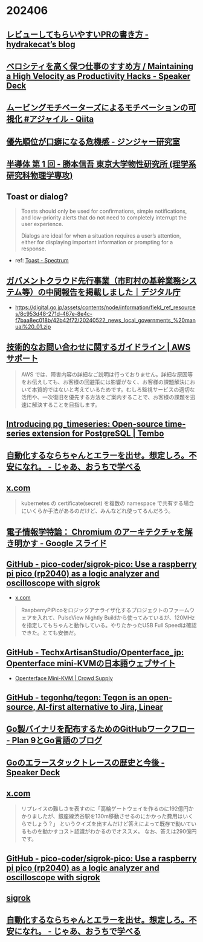 # 202406

## [レビューしてもらいやすいPRの書き方 - hydrakecat’s blog](https://hydrakecat.hatenablog.jp/entry/2018/06/30/%E3%83%AC%E3%83%93%E3%83%A5%E3%83%BC%E3%81%97%E3%81%A6%E3%82%82%E3%82%89%E3%81%84%E3%82%84%E3%81%99%E3%81%84PR%E3%81%AE%E6%9B%B8%E3%81%8D%E6%96%B9)

## [ベロシティを高く保つ仕事のすすめ方 / Maintaining a High Velocity as Productivity Hacks - Speaker Deck](https://speakerdeck.com/iwashi86/maintaining-a-high-velocity-approach)

## [ムービングモチベーターズによるモチベーションの可視化 #アジャイル - Qiita](https://qiita.com/radiocat/items/5639ae676ce3b52b3a3f)

## [優先順位が口癖になる危機感 - ジンジャー研究室](https://jinjor-labo.hatenablog.com/entry/2024/05/27/031343)

## [半導体 第 1 回 - 勝本信吾 東京大学物性研究所 (理学系研究科物理学専攻)](https://note-collection.issp.u-tokyo.ac.jp/katsumoto/semicon2021/note1-14_jp.pdf)

## Toast or dialog?
> Toasts should only be used for confirmations, simple notifications, and low-priority alerts that do not need to completely interrupt the user experience.
>
> Dialogs are ideal for when a situation requires a user’s attention, either for displaying important information or prompting for a response.
- ref: [Toast - Spectrum](https://spectrum.adobe.com/page/toast/)

## [ガバメントクラウド先行事業（市町村の基幹業務システム等）の中間報告を掲載しました｜デジタル庁](https://www.digital.go.jp/news/ZYzU5DYY/)
- https://digital.go.jp/assets/contents/node/information/field_ref_resources/8c953d48-271d-467e-8e4c-f7baa8ec018b/42b42f72/20240522_news_local_governments_%20manual%20_01.zip

## [技術的なお問い合わせに関するガイドライン | AWS サポート](https://aws.amazon.com/jp/premiumsupport/tech-support-guidelines/)
> AWS では、障害内容の詳細なご説明は行っておりません。詳細な原因等をお伝えしても、お客様の回避策には影響がなく、お客様の課題解決において本質的ではないと考えているためです。むしろ監視サービスの適切な活用や、一次復旧を優先する方法をご案内することで、お客様の課題を迅速に解決することを目指します。

## [Introducing pg_timeseries: Open-source time-series extension for PostgreSQL | Tembo](https://tembo.io/blog/pg-timeseries)

## [自動化するならちゃんとエラーを出せ。想定しろ。不安になれ。 - じゃあ、おうちで学べる](https://syu-m-5151.hatenablog.com/entry/2024/05/11/115518)

## [x.com](https://x.com/mattn_jp/status/1790197189794562078)
> kubernetes の certificate(secret) を複数の namespace で共有する場合にいくらか手法があるのだけど、みんなどれ使ってるんだろう。

## [電子情報学特論： Chromium のアーキテクチャを解き明かす - Google スライド](https://docs.google.com/presentation/d/1oQ9SKpi_hSbFKIUbu22XSk_Uue25oWtz_u41OprLT_g/edit#slide=id.g82989a6582_1_134)

## [GitHub - pico-coder/sigrok-pico: Use a raspberry pi pico (rp2040) as a logic analyzer and oscilloscope with sigrok](https://t.co/Bm0JzoNrOV)
- [x.com](https://x.com/74th/status/1789644815732441316)
> RaspberryPiPicoをロジックアナライザ化するプロジェクトのファームウェアを入れて、PulseView Nightly Buildから使ってみているが、120MHzを指定してもちゃんと動作している。やりたかったUSB Full Speedは確認できた。とても安価だ。

## [GitHub - TechxArtisanStudio/Openterface_jp: Openterface mini-KVMの日本語ウェブサイト](https://github.com/TechxArtisanStudio/Openterface_jp)
- [Openterface Mini-KVM | Crowd Supply](https://www.crowdsupply.com/techxartisan/openterface-mini-kvm)

## [GitHub - tegonhq/tegon: Tegon is an open-source, AI-first alternative to Jira, Linear](https://github.com/tegonhq/tegon)

## [Go製バイナリを配布するためのGitHubワークフロー - Plan 9とGo言語のブログ](https://blog.lufia.org/entry/2024/05/10/004259)

## [Goのエラースタックトレースの歴史と今後 - Speaker Deck](https://speakerdeck.com/sonatard/go-error-trace)

## [x.com](https://x.com/suthio_/status/1786992900821434816)
> リプレイスの難しさを表すのに「高輪ゲートウェイを作るのに192億円かかりましたが、銀座線渋谷駅を130m移動させるのにかかった費用はいくらでしょう？」
> というクイズを出すんだけど答えによって既存で動いているものを動かすコスト認識がわかるのでオススメ。
> なお、答えは290億円です。

## [GitHub - pico-coder/sigrok-pico: Use a raspberry pi pico (rp2040) as a logic analyzer and oscilloscope with sigrok](https://github.com/pico-coder/sigrok-pico)

## [sigrok](https://www.sigrok.org/wiki/Main_Page)

## [自動化するならちゃんとエラーを出せ。想定しろ。不安になれ。 - じゃあ、おうちで学べる](https://syu-m-5151.hatenablog.com/entry/2024/05/11/115518)
